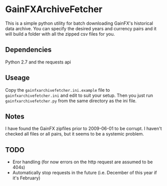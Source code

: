 # GainFXArchiveFetcher

This is a simple python  utility for batch downloading GainFX's historical data
archive.  You can specify the desired years and currency pairs and it will build
a folder with all the zipped csv files for you.

## Dependencies

Python 2.7 and the requests api

## Useage

Copy the `gainfxarchivefetcher.ini.example` file to `gainfxarchivefetcher.ini`
and edit to suit your setup.  Then you just run `gainfxarchivefetcher.py` from
the same directory as the ini file.

## Notes

I have found the GainFX zipfiles prior to 2009-06-01 to be corrupt.  I haven't checked all files or all pairs, but it seems to be a systemic problem.

## TODO

 * Eror handling (for now errors on the http request are assumed to be 404s)
 * Automatically stop requests in the future (i.e. December of this year if it's February)
